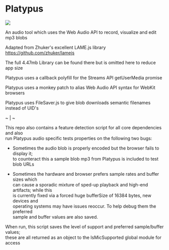 # Platypus
<img src="https://i.pinimg.com/originals/17/5e/f2/175ef22c95918002bba266a898644de8.jpg">

An audio tool which uses the Web Audio API to record, visualize and edit mp3 blobs

Adapted from Zhuker's excellent LAME.js library https://github.com/zhuker/lamejs

The full 4.47mb Library can be found there but is omitted here to reduce app size

Platypus uses a callback polyfill for the Streams API getUserMedia promise

Platypus uses a monkey patch to alias Web Audio API syntax for WebKit browsers

Platypus uses FileSaver.js to give blob downloads semantic filenames instead of UID's

~ | ~

This repo also contains a feature detection script for all core dependencies and also<br>
run Platypus audio specific tests properties on the following two bugs:

 - Sometimes the audio blob is properly encoded but the browser fails to display it;<br>
   to counteract this a sample blob mp3 from Platypus is included to test blob URLs

 - Sometimes the hardware and browser prefers sample rates and buffer sizes which<br>
   can cause a sporadic mixture of sped-up playback and high-end artifacts; while this<br>
   is currently fixed via a forced huge bufferSize of 16384 bytes, new devices and<br>
   operating systems may have issues reoccur. To help debug them the preferred<br>
   sample and buffer values are also saved.
   
When run, this script saves the level of support and preferred sample/buffer values;<br>
these are all returned as an object to the IsMicSupported global module for access
